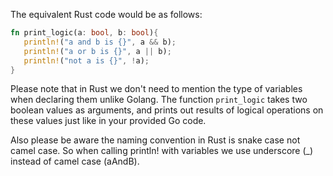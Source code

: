 The equivalent Rust code would be as follows:

```rust
fn print_logic(a: bool, b: bool){
   println!("a and b is {}", a && b);
   println!("a or b is {}", a || b);
   println!("not a is {}", !a);
}
```
Please note that in Rust we don't need to mention the type of variables when declaring them unlike Golang. The function `print_logic` takes two boolean values as arguments, and prints out results of logical operations on these values just like in your provided Go code. 

Also please be aware the naming convention in Rust is snake case not camel case. So when calling println! with variables we use underscore (_) instead of camel case (aAndB).

